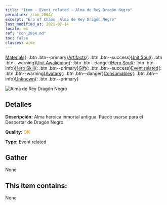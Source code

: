 ```yaml
---
title: "Item - Event related - Alma de Rey Dragón Negro"
permalink: /con_2064/
excerpt: "Era of Chaos  Alma de Rey Dragón Negro"
last_modified_at: 2021-07-14
locale: es
ref: "con_2064.md"
toc: false
classes: wide
---
```

 [Materials](/ItemsES/){: .btn .btn--primary}[Artifacts](/ItemsES/Artifacts/){: .btn .btn--success}[Unit Soul](/ItemsES/UnitSoul/){: .btn .btn--warning}[Unit Awakening](/ItemsES/UnitAwakening/){: .btn .btn--danger}[Hero Soul](/ItemsES/HeroSoul/){: .btn .btn--info}[Hero Skill](/ItemsES/HeroSkill/){: .btn .btn--primary}[Gift](/ItemsES/Gift/){: .btn .btn--success}[Event related](/ItemsES/Events/){: .btn .btn--warning}[Avatars](/ItemsES/Avatars/){: .btn .btn--danger}[Consumables](/ItemsES/Consumables/){: .btn .btn--info}[Unknown](/ItemsES/Unknown/){: .btn .btn--primary}

 ![Alma de Rey Dragón Negro](/images/t/juexing_707.png)

## Detalles
 **Descripción:** Alma heroica inmortal antigua. Puede usarse para el Despertar de Dragón Negro

 **Quality:** <span style="color: #FF8C00">OK</span>

 **Type:** Event related

## Gather

  None

## This item contains:

  None

